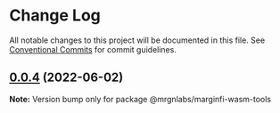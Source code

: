 # Change Log

All notable changes to this project will be documented in this file.
See [Conventional Commits](https://conventionalcommits.org) for commit guidelines.

## [0.0.4](https://github.com/mrgnlabs/marginfi-sdk/compare/@mrgnlabs/marginfi-wasm-tools@0.0.3...@mrgnlabs/marginfi-wasm-tools@0.0.4) (2022-06-02)

**Note:** Version bump only for package @mrgnlabs/marginfi-wasm-tools
